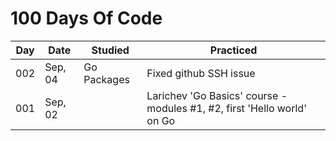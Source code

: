 # 100 Days Of Code

| Day | Date | Studied | Practiced |
| --- | --- | --- | --- |
| 002 | Sep, 04 | Go Packages | Fixed github SSH issue |
| 001 | Sep, 02 |  | Larichev 'Go Basics' course - modules #1, #2, first 'Hello world' on Go |
